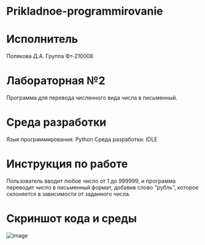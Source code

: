 # Prikladnoe-programmirovanie
# Исполнитель
Полякова Д.А.
Группа Фт-210008

# Лабораторная №2
Программа для перевода численного вида числа в письменный.

# Среда разработки 
Язык программирования: Python
Среда разработки: IDLE

# Инструкция по работе
Пользователь вводит любое число от 1 до 999999, и программа переводит число в письменный формат, добавив слово "рубль", которое склоняется в зависимости от заданного числа.

# Скриншот кода и среды
![image](https://user-images.githubusercontent.com/113821762/191581672-166b44e3-a7a5-4c81-a042-b50bf422529f.png)

